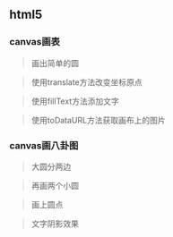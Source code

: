 ## html5

### canvas画表

> 画出简单的圆

> 使用translate方法改变坐标原点

> 使用fillText方法添加文字

> 使用toDataURL方法获取画布上的图片

### canvas画八卦图

> 大圆分两边

> 再画两个小圆

> 画上圆点

> 文字阴影效果
